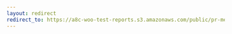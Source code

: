 ```yaml
---
layout: redirect
redirect_to: https://a8c-woo-test-reports.s3.amazonaws.com/public/pr-merge/40979/e2e/index.html
---
```

